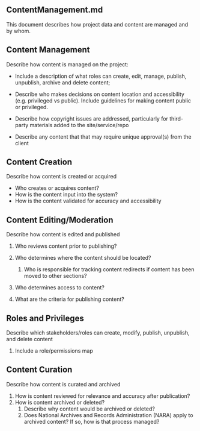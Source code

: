 ## ContentManagement.md

This document describes how project data and content are managed and by whom.



## **Content Management**

Describe how content is managed on the project:

- Include a description of what roles can create, edit, manage, publish, unpublish, archive and delete content;

- Describe who makes decisions on content location and accessibility (e.g. privileged vs public). Include guidelines for making content public or privileged.

- Describe how copyright issues are addressed, particularly for third-party materials added to the site/service/repo

- Describe any content that that may require unique approval(s) from the client 

  

## **Content Creation**

Describe how content is created or acquired

- Who creates or acquires content?
- How is the content input into the system?
- How is the content validated for accuracy and accessibility



## **Content Editing/Moderation**

Describe how content is edited and published

1. Who reviews content prior to publishing?

2. Who determines where the content should be located?

   1. Who is responsible for tracking content redirects if content has been moved to other sections?

3. Who determines access to content?

4. What are the criteria for publishing content?

   

## **Roles and Privileges**

Describe which stakeholders/roles can create, modify, publish, unpublish, and delete content

1. Include a role/permissions map

   

## **Content Curation**

Describe how content is curated and archived

1. How is content reviewed for relevance and accuracy after publication?
2. How is content archived or deleted?
   1. Describe why content would be archived or deleted?
   2. Does National Archives and Records Administration (NARA) apply to archived content? If so, how is that process managed?